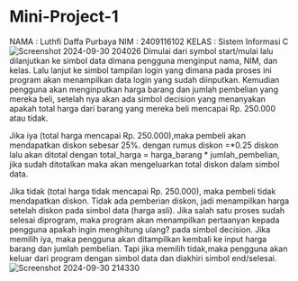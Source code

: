 # Mini-Project-1
NAMA : Luthfi Daffa Purbaya
NIM : 2409116102
KELAS : Sistem Informasi C
![Screenshot 2024-09-30 204026](https://github.com/user-attachments/assets/c2f4323c-3c68-4dc5-b1b4-74c586173c32)
Dimulai dari symbol start/mulai lalu dilanjutkan ke simbol data dimana pengguna menginput nama, NIM, dan kelas. Lalu lanjut ke simbol tampilan login yang dimana pada proses ini program akan menampilkan data login yang sudah diinputkan. Kemudian pengguna akan menginputkan harga barang dan jumlah pembelian yang mereka beli, setelah nya akan ada simbol decision yang menanyakan apakah total harga dari barang yang mereka beli mencapai Rp. 250.000 atau tidak.

Jika iya (total harga mencapai Rp. 250.000),maka pembeli akan mendapatkan diskon sebesar 25%.  dengan rumus diskon =*0.25  diskon lalu akan ditotal dengan total_harga = harga_barang * jumlah_pembelian, jika sudah ditotalkan maka akan mengeluarkan total diskon dalam simbol data.

Jika tidak (total harga tidak mencapai Rp. 250.000), maka pembeli tidak mendapatkan diskon. Tidak ada pemberian diskon, jadi menampilkan harga setelah diskon pada simbol data (harga asli).
Jika salah satu proses sudah selesai diprogram, maka program akan menampilkan pertaanyan kepada pengguna apakah ingin menghitung ulang? pada simbol decision. Jika memilih iya, maka pengguna akan ditampilkan kembali ke input harga barang dan jumlah pembelian. Tapi jika memilih tidak,maka pengguna akan keluar dari program dengan simbol data dan diakhiri simbol end/selesai.
![Screenshot 2024-09-30 214330](https://github.com/user-attachments/assets/5c356a2f-f912-49cb-85ec-4b55936c3a50)
